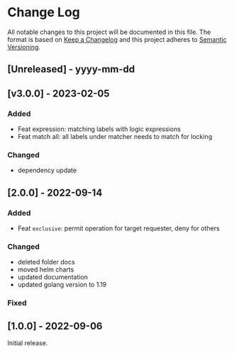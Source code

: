 # Change Log

All notable changes to this project will be documented in this file.
The format is based on [Keep a Changelog](http://keepachangelog.com/)
and this project adheres to [Semantic Versioning](http://semver.org/).

## [Unreleased] - yyyy-mm-dd

## [v3.0.0] - 2023-02-05

### Added

- Feat expression: matching labels with logic expressions
- Feat match all: all labels under matcher needs to match for locking
  
### Changed

- dependency update

## [2.0.0] - 2022-09-14

### Added

- Feat `exclusive`: permit operation for target requester, deny for others

### Changed

- deleted folder docs
- moved helm charts
- updated documentation
- updated golang version to 1.19

### Fixed

## [1.0.0] - 2022-09-06
  
Initial release.
